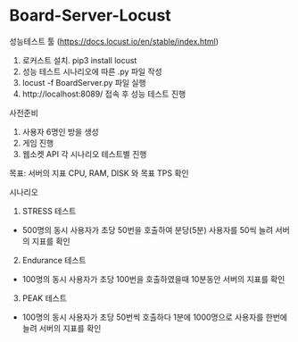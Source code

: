 # Board-Server-Locust
성능테스트 툴 (https://docs.locust.io/en/stable/index.html)

1. 로커스트 설치. pip3 install locust
2. 성능 테스트 시나리오에 따른 .py 파일 작성
3. locust -f BoardServer.py 파일 실행
4. http://localhost:8089/ 접속 후 성능 테스트 진행

사전준비
1. 사용자 6명인 방을 생성
2. 게임 진행
3. 웹소켓 API 각 시나리오 테스트별 진행

목표: 서버의 지표 CPU, RAM, DISK 와 목표 TPS 확인

시나리오
1. STRESS 테스트
- 500명의 동시 사용자가 초당 50번을 호출하여 분당(5분) 사용자를 50씩 늘려 서버의 지표를 확인

2. Endurance 테스트
- 100명의 동시 사용자가 초당 100번을 호출하였을때 10분동안 서버의 지표를 확인

3. PEAK 테스트
- 100명의 동시 사용자가 초당 50번씩 호출하다 1분에 1000명으로 사용자를 한번에 늘려 서버의 지표를 확인
